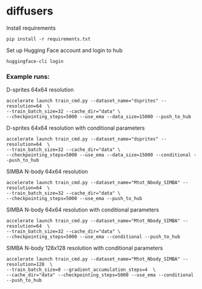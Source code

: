 # diffusers

Install requirements

```
pip install -r requirements.txt
```

Set up Hugging Face account and login to hub

```
huggingface-cli login
```

### Example runs: 

D-sprites 64x64 resolution

```
accelerate launch train_cmd.py --dataset_name="dsprites" --resolution=64  \
--train_batch_size=32 --cache_dir="data" \
--checkpointing_steps=5000 --use_ema --data_size=15000 --push_to_hub
```

D-sprites 64x64 resolution with conditional parameters 

```
accelerate launch train_cmd.py --dataset_name="dsprites" --resolution=64  \
--train_batch_size=32 --cache_dir="data" \
--checkpointing_steps=5000 --use_ema --data_size=15000 --conditional --push_to_hub
```

SIMBA N-body 64x64 resolution

```
accelerate launch train_cmd.py --dataset_name="Mtot_Nbody_SIMBA" --resolution=64  \
--train_batch_size=32 --cache_dir="data" \
--checkpointing_steps=5000 --use_ema --push_to_hub
```

SIMBA N-body 64x64 resolution with conditional parameters

```
accelerate launch train_cmd.py --dataset_name="Mtot_Nbody_SIMBA" --resolution=64  \
--train_batch_size=32 --cache_dir="data" \
--checkpointing_steps=5000 --use_ema --conditional --push_to_hub
```

SIMBA N-body 128x128 resolution with conditional parameters

```
accelerate launch train_cmd.py --dataset_name="Mtot_Nbody_SIMBA" --resolution=128  \
--train_batch_size=8 --gradient_accumulation_steps=4  \
--cache_dir="data" --checkpointing_steps=5000 --use_ema --conditional --push_to_hub
```

